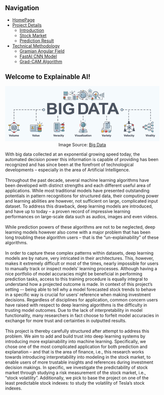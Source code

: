 ## Navigation 
- <a href = "https://connielee99.github.io/Explainable-AI-in-Finance">HomePage</a>
- <a href = "https://connielee99.github.io/Explainable-AI-in-Finance/abstract">Project Details</a>
  - <a href = "https://connielee99.github.io/Explainable-AI-in-Finance/introduction">Introduction</a>
  - <a href = "https://connielee99.github.io/Explainable-AI-in-Finance/stockmarket">Stock Market</a>
  - <a href = "https://connielee99.github.io/Explainable-AI-in-Finance/result">Prediction Result</a>
- <a href = "https://connielee99.github.io/Explainable-AI-in-Finance/methodology">Technical Methodology</a>
	- <a href = "https://connielee99.github.io/Explainable-AI-in-Finance/gaf">Gramian Angular Field</a> 
	- <a href = "https://connielee99.github.io/Explainable-AI-in-Finance/fastai">FastAI CNN Model</a>
	- <a href = "https://connielee99.github.io/Explainable-AI-in-Finance/gradcam">Grad-CAM Algorithm</a>

## Welcome to Explainable AI!

<p align="justify">
	<p align="center"> 
		<img src="img/bigdata.jpg" alt="bigdata">
		<br>Image Source: <a href="https://www.tcgdigital.com/wp-content/uploads/2019/03/shutterstock_1113268736-Converted.jpg">Big Data</a>
	</p>
	
  With big data collected at an exponential growing speed today, the automated decision power this information is capable of providing has been recognized and has since been at the forefront of technological developments – especially in the area of Artificial Intelligence.<br><br>
  Throughout the past decade, several machine learning algorithms have been developed with distinct strengths and each different useful area of applications. While most traditional models have presented outstanding potentials in pattern recognitions for structured data, their computing power and learning abilities are however, not sufficient on large, complicated input dataset. To address this drawback, deep learning models are introduced, and have up to today – a proven record of impressive learning performances on large-scale data such as audios, images and even videos. <br><br>
  While prediction powers of these algorithms are not to be neglected, deep learning models however also come with a major problem that has been long troubling these algorithm users – that is the “un-explainability” of these algorithms. <br><br>
  In order to capture these complex patterns within datasets, deep learning models are by nature, very intricated in their architectures. This, however, makes it extremely difficult or most of the times, nearly impossible for users to manually track or inspect models’ learning processes. Although having a nice portfolio of model accuracies might be beneficial in performing prediction tasks, access to this training procedure is equally integral to understand how a projected outcome is made. In context of this project’s setting -- being able to tell why a model forecasted stock trends to behave in a specific way is crucial for users’ reference when making investment decisions. Regardless of disciplines for application, common concern users have raised with respect to deep learning algorithms is the difficulty in trusting model outcomes. Due to the lack of interpretability in model functionality, many researchers in fact choose to forfeit model accuracies in exchange for more trust and certainties in outputted results.<br><br>
  This project is thereby carefully structured after attempt to address this problem. We aim to add and build trust into deep learning systems by introducing more explainability into machine learning. Specifically, we chose one of the most complicated application for both prediction and explanation – and that is the area of finance, i.e., this research works towards introducing interpretability into modeling in the stock market, to enable users of more trustable insights and references during investment decision makings. In specific, we investigate the predictability of stock market through studying a risk measurement of the stock market, i.e., “stock volatility”. Additionally, we pick to base the project on one of the least predictable stock indexes: to study the volatility of Tesla’s stock indexes. 

</p>

